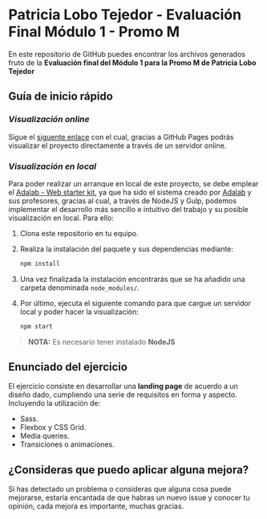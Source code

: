 # Patricia Lobo Tejedor - Evaluación Final Módulo 1 - Promo M

En este repositorio de GitHub puedes encontrar los archivos generados fruto de la **Evaluación final del Módulo 1 para la Promo M de Patricia Lobo Tejedor**

## Guía de inicio rápido

### **_Visualización online_**

Sigue el [siguente enlace](http://beta.adalab.es/modulo-1-evaluacion-final-PatriciaLoboTejedor) con el cual, gracias a GitHub Pages podrás visualizar el proyecto directamente a través de un servidor online.

### **_Visualización en local_**

Para poder realizar un arranque en local de este proyecto, se debe emplear el [Adalab - Web starter kit](https://github.com/Adalab/Adalab-web-starter-kit), ya que ha sido el sistema creado por [Adalab](https://adalab.es/) y sus profesores, gracias al cual, a través de NodeJS y Gulp, podemos implementar el desarrollo más sencillo e intuitivo del trabajo y su posible visualización en local. Para ello:

1. Clona este repositorio en tu equipo.
2. Realiza la instalación del paquete y sus dependencias mediante:

   ```bash
   npm install
   ```

3. Una vez finalizada la instalación encontrarás que se ha añadido una carpeta denominada `node_modules/`.
4. Por último, ejecuta el siguiente comando para que cargue un servidor local y poder hacer la visualización:

   ```bash
   npm start
   ```

> **NOTA:** Es necesario tener instalado **NodeJS**

## Enunciado del ejercicio

El ejercicio consiste en desarrollar una **landing page** de acuerdo a un diseño dado, cumpliendo una serie de requisitos en forma y aspecto. Incluyendo la utilización de:

- Sass.
- Flexbox y CSS Grid.
- Media queries.
- Transiciones o animaciones.

## ¿Consideras que puedo aplicar alguna mejora?

Si has detectado un problema o consideras que alguna cosa puede mejorarse, estaría encantada de que habras un nuevo issue y conocer tu opinión, cada mejora es importante, muchas gracias.
